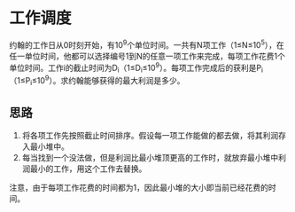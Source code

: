 # 工作调度

约翰的工作日从0时刻开始，有10<sup>9</sup>个单位时间。一共有N项工作（1≤N≤10<sup>5</sup>），在任一单位时间，他都可以选择编号1到N的任意一项工作来完成，每项工作花费1个单位时间。工作i的截止时间为D<sub>i</sub>（1≤D<sub>i</sub>≤10<sup>9</sup>）。每项工作完成后的获利是P<sub>i</sub>（1≤P<sub>i</sub>≤10<sup>9</sup>）。求约翰能够获得的最大利润是多少。

## 思路

1. 将各项工作先按照截止时间排序。假设每一项工作能做的都去做，将其利润存入最小堆中。
2. 每当找到一个没法做，但是利润比最小堆顶更高的工作时，就放弃最小堆中利润最小的工作，用这个工作去替换。

注意，由于每项工作花费的时间都为1，因此最小堆的大小即当前已经花费的时间。